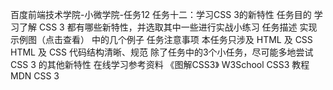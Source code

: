 百度前端技术学院-小微学院-任务12
任务十二：学习CSS 3的新特性
任务目的
学习了解 CSS 3 都有哪些新特性，并选取其中一些进行实战小练习
任务描述
实现 示例图（点击查看） 中的几个例子
任务注意事项
本任务只涉及 HTML 及 CSS
HTML 及 CSS 代码结构清晰、规范
除了任务中的3个小任务，尽可能多地尝试 CSS 3 的其他新特性
在线学习参考资料
《图解CSS3》
W3School CSS3 教程
MDN CSS 3
